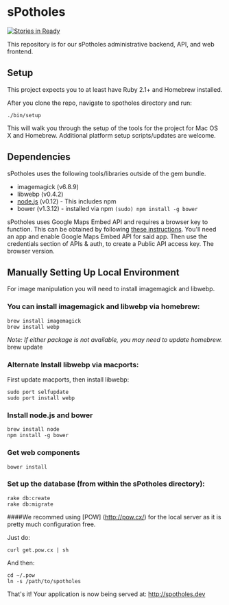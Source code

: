 
# sPotholes

[![Stories in Ready](https://badge.waffle.io/CodeforBirmingham/sPotholes.png?label=ready&title=Ready)](http://waffle.io/CodeforBirmingham/sPotholes)

This repository is for our sPotholes administrative backend, API, and web frontend.

## Setup

This project expects you to at least have Ruby 2.1+ and Homebrew installed.

After you clone the repo, navigate to spotholes directory and run:

    ./bin/setup

This will walk you through the setup of the tools for the project for Mac OS X and Homebrew. Additional platform setup scripts/updates are welcome.

## Dependencies

sPotholes uses the following tools/libraries outside of the gem bundle.

* imagemagick (v6.8.9)
* libwebp (v0.4.2)
* [node.js](https://nodejs.org/) (v0.12) - This includes npm
* bower (v1.3.12) - installed via npm
  `(sudo) npm install -g bower`

sPotholes uses Google Maps Embed API and requires a browser key to function.
This can be obtained by following [these instructions](https://developers.google.com/maps/documentation/embed/guide#api_key).
You'll need an app and enable Google Maps Embed API for said app. Then use the
credentials section of APIs & auth, to create a Public API access key. The
browser version.

## Manually Setting Up Local Environment

For image manipulation you will need to install imagemagick and libwebp.

### You can install imagemagick and libwebp via homebrew:

    brew install imagemagick
    brew install webp

_Note: If either package is not available, you may need to update homebrew._
    brew update
    
### Alternate Install libwebp via macports:

First update macports, then install libwebp:

    sudo port selfupdate
    sudo port install webp
  
### Install node.js and bower

    brew install node
    npm install -g bower

### Get web components
    bower install

### Set up the database (from within the sPotholes directory):

    rake db:create
    rake db:migrate

####We recommed using [POW] (http://pow.cx/) for the local server as it is pretty much configuration free.

Just do:

    curl get.pow.cx | sh
    
And then:

    cd ~/.pow
    ln -s /path/to/spotholes

That's it! Your application is now being served at: http://spotholes.dev
